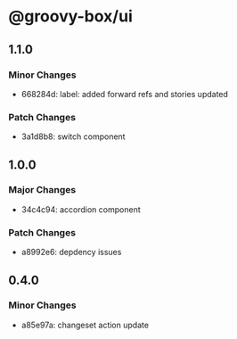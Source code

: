 # @groovy-box/ui

## 1.1.0

### Minor Changes

- 668284d: label: added forward refs and stories updated

### Patch Changes

- 3a1d8b8: switch component

## 1.0.0

### Major Changes

- 34c4c94: accordion component

### Patch Changes

- a8992e6: depdency issues

## 0.4.0

### Minor Changes

- a85e97a: changeset action update
